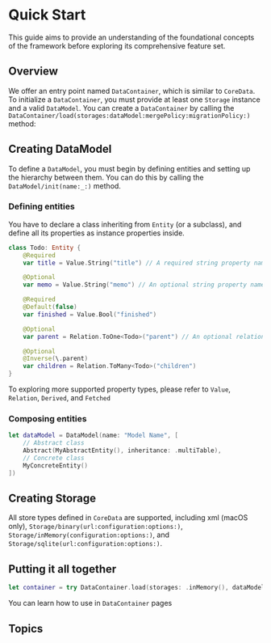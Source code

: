 # Quick Start

This guide aims to provide an understanding of the foundational concepts of the framework before exploring its comprehensive feature set.

## Overview

We offer an entry point named ``DataContainer``, which is similar to `CoreData`. To initialize a ``DataContainer``, you must provide at least one ``Storage`` instance and a valid ``DataModel``. You can create a `DataContainer` by calling the ``DataContainer/load(storages:dataModel:mergePolicy:migrationPolicy:)`` method:

## Creating DataModel

To define a ``DataModel``, you must begin by defining entities and setting up the hierarchy between them. You can do this by calling the ``DataModel/init(name:_:)`` method.

### Defining entities

You have to declare a class inheriting from ``Entity`` (or a subclass), and define all its properties as instance properties inside.

```swift
class Todo: Entity {
    @Required
    var title = Value.String("title") // A required string property named "title"

    @Optional
    var memo = Value.String("memo") // An optional string property named "memo"

    @Required
    @Default(false)
    var finished = Value.Bool("finished")

    @Optional
    var parent = Relation.ToOne<Todo>("parent") // An optional relationship to another Todo

    @Optional
    @Inverse(\.parent)
    var children = Relation.ToMany<Todo>("children")
}
```

To exploring more supported property types, please refer to ``Value``, ``Relation``, ``Derived``, and ``Fetched``

### Composing entities

```swift
let dataModel = DataModel(name: "Model Name", [
    // Abstract class
    Abstract(MyAbstractEntity(), inheritance: .multiTable),
    // Concrete class
    MyConcreteEntity() 
])
```

## Creating Storage

All store types defined in `CoreData` are supported, including xml (macOS only), ``Storage/binary(url:configuration:options:)``, ``Storage/inMemory(configuration:options:)``, and ``Storage/sqlite(url:configuration:options:)``.

## Putting it all together

```swift
let container = try DataContainer.load(storages: .inMemory(), dataModel: myDataModel)
```

You can learn how to use in ``DataContainer`` pages

## Topics

